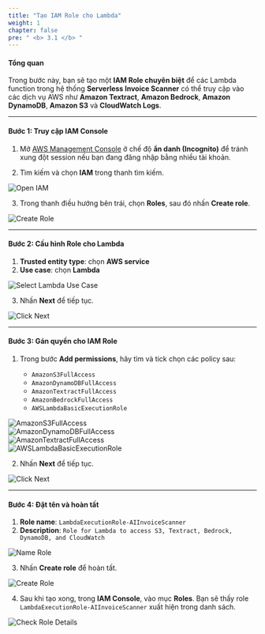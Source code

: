 ```yaml
---
title: "Tạo IAM Role cho Lambda"
weight: 1
chapter: false
pre: " <b> 3.1 </b> "
---
```


#### Tổng quan

Trong bước này, bạn sẽ tạo một **IAM Role chuyên biệt** để các Lambda function trong hệ thống **Serverless Invoice Scanner** có thể truy cập vào các dịch vụ AWS như **Amazon Textract**, **Amazon Bedrock**, **Amazon DynamoDB**, **Amazon S3** và **CloudWatch Logs**.

---

#### Bước 1: Truy cập IAM Console

1. Mở [AWS Management Console](https://console.aws.amazon.com/) ở chế độ **ẩn danh (Incognito)** để tránh xung đột session nếu bạn đang đăng nhập bằng nhiều tài khoản.

2. Tìm kiếm và chọn **IAM** trong thanh tìm kiếm.

![Open IAM](/images/3.lambdafunctions/3.1-iamrole/001-openiam.png)

3. Trong thanh điều hướng bên trái, chọn **Roles**, sau đó nhấn **Create role**.

![Create Role](/images/3.lambdafunctions/3.1-iamrole/002-createrole.png)

---

#### Bước 2: Cấu hình Role cho Lambda

1. **Trusted entity type**: chọn **AWS service**
2. **Use case**: chọn **Lambda**

![Select Lambda Use Case](/images/3.lambdafunctions/3.1-iamrole/003-selectlambda.png)

3. Nhấn **Next** để tiếp tục.

![Click Next](/images/3.lambdafunctions/3.1-iamrole/003-clicknext.png)

---

#### Bước 3: Gán quyền cho IAM Role

1. Trong bước **Add permissions**, hãy tìm và tick chọn các policy sau:

    - `AmazonS3FullAccess`
    - `AmazonDynamoDBFullAccess`
    - `AmazonTextractFullAccess`
    - `AmazonBedrockFullAccess`
    - `AWSLambdaBasicExecutionRole`

![AmazonS3FullAccess](/images/3.lambdafunctions/3.1-iamrole/004-amazons3fullaccess.png)  
![AmazonDynamoDBFullAccess](/images/3.lambdafunctions/3.1-iamrole/004-amazondynamodbfullaccess.png)  
![AmazonTextractFullAccess](/images/3.lambdafunctions/3.1-iamrole/004-amazontextractfullaccess.png)  
![AWSLambdaBasicExecutionRole](/images/3.lambdafunctions/3.1-iamrole/004-amazonlambdabasicexecutionrole.png)

2. Nhấn **Next** để tiếp tục.

![Click Next](/images/3.lambdafunctions/3.1-iamrole/004-clicknext.png)

---

#### Bước 4: Đặt tên và hoàn tất

1. **Role name**: `LambdaExecutionRole-AIInvoiceScanner`
2. **Description**: `Role for Lambda to access S3, Textract, Bedrock, DynamoDB, and CloudWatch`

![Name Role](/images/3.lambdafunctions/3.1-iamrole/005-namerole.png)

3. Nhấn **Create role** để hoàn tất.

![Create Role](/images/3.lambdafunctions/3.1-iamrole/005-createrole.png)

4. Sau khi tạo xong, trong **IAM Console**, vào mục **Roles**. Bạn sẽ thấy role `LambdaExecutionRole-AIInvoiceScanner` xuất hiện trong danh sách.

![Check Role Details](/images/3.lambdafunctions/3.1-iamrole/006-checkrole.png)
